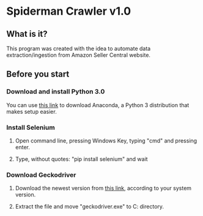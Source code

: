 # Spiderman Crawler v1.0

## What is it?

This program was created with the idea to automate data extraction/ingestion from Amazon Seller Central website.

## Before you start

### Download and install Python 3.0

You can use [this link](https://www.anaconda.com/products/distribution) to download Anaconda, a Python 3 distribution that makes setup easier.

### Install Selenium

1. Open command line, pressing Windows Key, typing "cmd" and pressing enter.

2. Type, without quotes: "pip install selenium" and wait

### Download Geckodriver

1. Download the newest version from [this link](https://github.com/mozilla/geckodriver/releases), according to your system version.

2. Extract the file and move "geckodriver.exe" to C: directory.